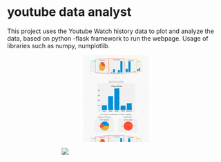 # youtube data analyst
This project uses the Youtube Watch history data to plot and analyze the data, based on python -flask framework to run the webpage.
Usage of libraries such as numpy, numplotlib.



<div style = "padding-bottom: 150; padding-top: 150;">
  <p align="center">
    <img src="/pic3.png"  style = " height: 350;  display:block; width:30%;"/>
    <img src="/pic2.png"  style = " height: 350;  display:block; width:30%;"/>
    <img src="/pic1.png"  style = " height: 350;  display:block; width:30%;"/>
   </p>
</div>





<div style = "padding-bottom: 150; padding-top: 150">
   <p align="center">
     <img src="/webgif.gif"  style = " height: 350;  display:block; margin-left: auto; margin-right:auto; width:50%;"/>
   </p>
</div>
